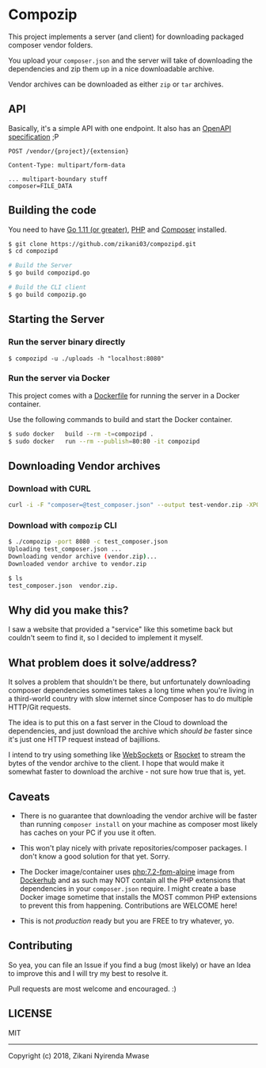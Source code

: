 Compozip
========

This project implements a server (and client) for downloading packaged composer
vendor folders.

You upload your `composer.json` and the server will take of downloading the 
dependencies and zip them up in a nice downloadable archive.

Vendor archives can be downloaded as either `zip` or `tar` archives.

## API

Basically, it's a simple API with one endpoint. It also has an [OpenAPI specification](./swagger.yaml) ;P

```
POST /vendor/{project}/{extension}

Content-Type: multipart/form-data

... multipart-boundary stuff
composer=FILE_DATA
```

## Building the code

You need to have [Go 1.11 (or greater)](https://golang.org), [PHP](https://php.net) and [Composer](https://getcomposer.org) installed.

```sh
$ git clone https://github.com/zikani03/compozipd.git
$ cd compozipd

# Build the Server
$ go build compozipd.go

# Build the CLI client
$ go build compozip.go
```

## Starting the Server

### Run the server binary directly

```
$ compozipd -u ./uploads -h "localhost:8080"
```

### Run the server via Docker

This project comes with a [Dockerfile](./Dockerfile) for running the server in
a Docker container. 

Use the following commands to build and start the Docker container.

```sh
$ sudo docker	build --rm -t=compozipd .
$ sudo docker	run --rm --publish=80:80 -it compozipd
```

## Downloading Vendor archives

### Download with CURL

```sh
curl -i -F "composer=@test_composer.json" --output test-vendor.zip -XPOST http://localhost:8080/vendor/test/zip
```

### Download with `compozip` CLI

```sh
$ ./compozip -port 8080 -c test_composer.json
Uploading test_composer.json ...
Downloading vendor archive (vendor.zip)...
Downloaded vendor archive to vendor.zip

$ ls
test_composer.json  vendor.zip.
```

## Why did you make this?

I saw a website that provided a "service" like this sometime back but couldn't 
seem to find it, so I decided to implement it myself.

## What problem does it solve/address?

It solves a problem that shouldn't be there, but unfortunately downloading composer
dependencies sometimes takes a long time when you're living in a 
third-world country with slow internet since Composer has to do multiple HTTP/Git requests.

The idea is to put this on a fast server in the Cloud to download the dependencies,
and just download the archive which _should be_ faster since it's just one HTTP
request instead of bajillions.

I intend to try using something like [WebSockets](https://w3c.github.io/websockets/)
or [Rsocket](https://rsocket.io) to stream the bytes of the vendor archive to 
the client. I hope that would make it somewhat faster to download the archive - 
not sure how true that is, yet.

## Caveats

* There is no guarantee that downloading the vendor archive will be faster than running
`composer install` on your machine as composer most likely has caches on your PC if
you use it often.

* This won't play nicely with private repositories/composer packages. I don't know
a good solution for that yet. Sorry.

* The Docker image/container uses [php:7.2-fpm-alpine](https://github.com/docker-library/php/blob/b99209cc078ebb7bf4614e870c2d69e0b3bed399/7.2/alpine3.8/fpm/Dockerfile) 
image from [Dockerhub](https://hub.docker.com/_/php/) and as such may NOT contain
all the PHP extensions that dependencies in your `composer.json` require. I
might create a base Docker image sometime that installs the MOST common 
PHP extensions to prevent this from happening. Contributions are WELCOME here!

* This is not _production_ ready but you are FREE to try whatever, yo.


## Contributing

So yea, you can file an Issue if you find a bug (most likely) or
have an Idea to improve this and I will try my best to resolve it.

Pull requests are most welcome and encouraged. :)

## LICENSE

MIT

----

Copyright (c) 2018, Zikani Nyirenda Mwase